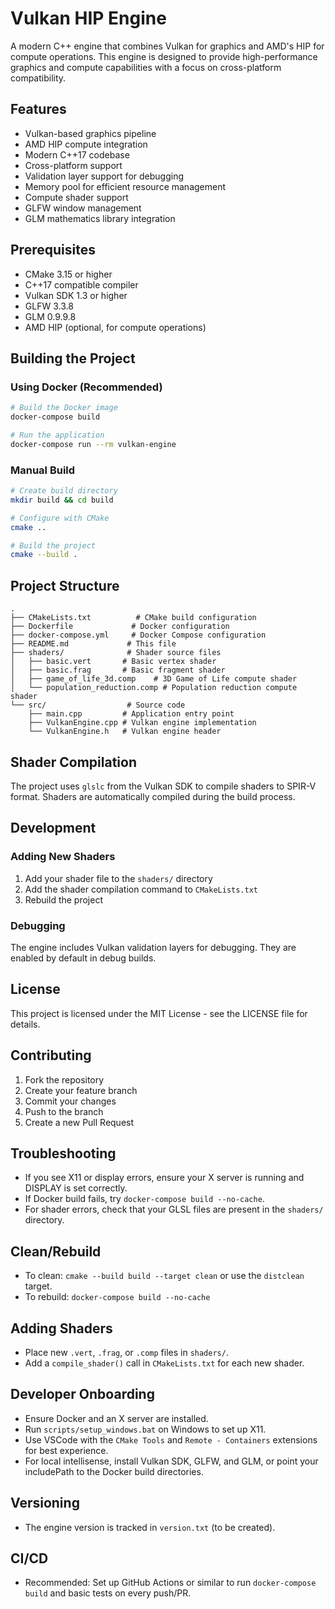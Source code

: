 # Vulkan HIP Engine

A modern C++ engine that combines Vulkan for graphics and AMD's HIP for compute operations. This engine is designed to provide high-performance graphics and compute capabilities with a focus on cross-platform compatibility.

## Features

- Vulkan-based graphics pipeline
- AMD HIP compute integration
- Modern C++17 codebase
- Cross-platform support
- Validation layer support for debugging
- Memory pool for efficient resource management
- Compute shader support
- GLFW window management
- GLM mathematics library integration

## Prerequisites

- CMake 3.15 or higher
- C++17 compatible compiler
- Vulkan SDK 1.3 or higher
- GLFW 3.3.8
- GLM 0.9.9.8
- AMD HIP (optional, for compute operations)

## Building the Project

### Using Docker (Recommended)

```bash
# Build the Docker image
docker-compose build

# Run the application
docker-compose run --rm vulkan-engine
```

### Manual Build

```bash
# Create build directory
mkdir build && cd build

# Configure with CMake
cmake ..

# Build the project
cmake --build .
```

## Project Structure

```
.
├── CMakeLists.txt          # CMake build configuration
├── Dockerfile             # Docker configuration
├── docker-compose.yml     # Docker Compose configuration
├── README.md             # This file
├── shaders/              # Shader source files
│   ├── basic.vert       # Basic vertex shader
│   ├── basic.frag       # Basic fragment shader
│   ├── game_of_life_3d.comp    # 3D Game of Life compute shader
│   └── population_reduction.comp # Population reduction compute shader
└── src/                  # Source code
    ├── main.cpp         # Application entry point
    ├── VulkanEngine.cpp # Vulkan engine implementation
    └── VulkanEngine.h   # Vulkan engine header
```

## Shader Compilation

The project uses `glslc` from the Vulkan SDK to compile shaders to SPIR-V format. Shaders are automatically compiled during the build process.

## Development

### Adding New Shaders

1. Add your shader file to the `shaders/` directory
2. Add the shader compilation command to `CMakeLists.txt`
3. Rebuild the project

### Debugging

The engine includes Vulkan validation layers for debugging. They are enabled by default in debug builds.

## License

This project is licensed under the MIT License - see the LICENSE file for details.

## Contributing

1. Fork the repository
2. Create your feature branch
3. Commit your changes
4. Push to the branch
5. Create a new Pull Request 

## Troubleshooting
- If you see X11 or display errors, ensure your X server is running and DISPLAY is set correctly.
- If Docker build fails, try `docker-compose build --no-cache`.
- For shader errors, check that your GLSL files are present in the `shaders/` directory.

## Clean/Rebuild
- To clean: `cmake --build build --target clean` or use the `distclean` target.
- To rebuild: `docker-compose build --no-cache`

## Adding Shaders
- Place new `.vert`, `.frag`, or `.comp` files in `shaders/`.
- Add a `compile_shader()` call in `CMakeLists.txt` for each new shader.

## Developer Onboarding
- Ensure Docker and an X server are installed.
- Run `scripts/setup_windows.bat` on Windows to set up X11.
- Use VSCode with the `CMake Tools` and `Remote - Containers` extensions for best experience.
- For local intellisense, install Vulkan SDK, GLFW, and GLM, or point your includePath to the Docker build directories.

## Versioning
- The engine version is tracked in `version.txt` (to be created).

## CI/CD
- Recommended: Set up GitHub Actions or similar to run `docker-compose build` and basic tests on every push/PR. 